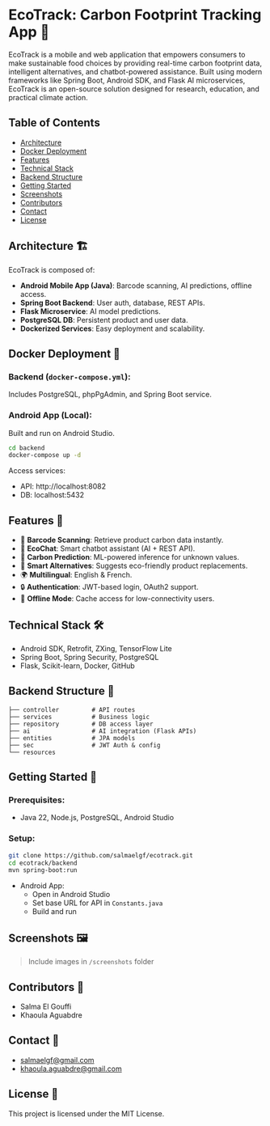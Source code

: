 # EcoTrack: Carbon Footprint Tracking App 🌱

EcoTrack is a mobile and web application that empowers consumers to make sustainable food choices by providing real-time carbon footprint data, intelligent alternatives, and chatbot-powered assistance. Built using modern frameworks like Spring Boot, Android SDK, and Flask AI microservices, EcoTrack is an open-source solution designed for research, education, and practical climate action.

## Table of Contents
- [Architecture](#architecture)
- [Docker Deployment](#docker-deployment)
- [Features](#features)
- [Technical Stack](#technical-stack)
- [Backend Structure](#backend-structure)
- [Getting Started](#getting-started)
- [Screenshots](#screenshots)
- [Contributors](#contributors)
- [Contact](#contact)
- [License](#license)

## Architecture 🏗️
EcoTrack is composed of:
- **Android Mobile App (Java)**: Barcode scanning, AI predictions, offline access.
- **Spring Boot Backend**: User auth, database, REST APIs.
- **Flask Microservice**: AI model predictions.
- **PostgreSQL DB**: Persistent product and user data.
- **Dockerized Services**: Easy deployment and scalability.

## Docker Deployment 🐳

### Backend (`docker-compose.yml`):
Includes PostgreSQL, phpPgAdmin, and Spring Boot service.

### Android App (Local):
Built and run on Android Studio.

```bash
cd backend
docker-compose up -d
```

Access services:
- API: http://localhost:8082
- DB: localhost:5432

## Features 🌟
- 🌿 **Barcode Scanning**: Retrieve product carbon data instantly.
- 💬 **EcoChat**: Smart chatbot assistant (AI + REST API).
- 🧠 **Carbon Prediction**: ML-powered inference for unknown values.
- 🔁 **Smart Alternatives**: Suggests eco-friendly product replacements.
- 🌍 **Multilingual**: English & French.
- 🔒 **Authentication**: JWT-based login, OAuth2 support.
- 📶 **Offline Mode**: Cache access for low-connectivity users.

## Technical Stack 🛠
- Android SDK, Retrofit, ZXing, TensorFlow Lite
- Spring Boot, Spring Security, PostgreSQL
- Flask, Scikit-learn, Docker, GitHub

## Backend Structure 📂
```
├── controller         # API routes
├── services           # Business logic
├── repository         # DB access layer
├── ai                 # AI integration (Flask APIs)
├── entities           # JPA models
├── sec                # JWT Auth & config
└── resources
```

## Getting Started 🚀
### Prerequisites:
- Java 22, Node.js, PostgreSQL, Android Studio

### Setup:
```bash
git clone https://github.com/salmaelgf/ecotrack.git
cd ecotrack/backend
mvn spring-boot:run
```

- Android App:
  - Open in Android Studio
  - Set base URL for API in `Constants.java`
  - Build and run

## Screenshots 🖼️
> Include images in `/screenshots` folder

## Contributors 👥
- Salma El Gouffi
- Khaoula Aguabdre

## Contact 📧
- salmaelgf@gmail.com
- khaoula.aguabdre@gmail.com

## License 📄
This project is licensed under the MIT License.
